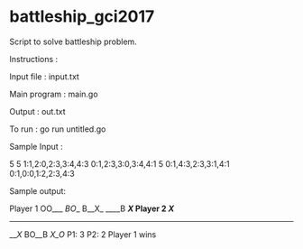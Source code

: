 # battleship_gci2017

Script to solve battleship problem.

Instructions :

Input file : input.txt

Main program : main.go

Output : out.txt

To run :  go run untitled.go


Sample Input : 

5
5
1:1,2:0,2:3,3:4,4:3
0:1,2:3,3:0,3:4,4:1
5
0:1,4:3,2:3,3:1,4:1
0:1,0:0,1:2,2:3,4:3


Sample output: 

Player 1
OO___
_BO__
B__X_
____B
___X_
Player 2
_X___
_____
___X_
BO__B
_X_O_
P1: 3
P2: 2
Player 1 wins
